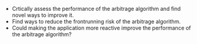 - Crtically assess the performance of the arbitrage algorithm and find novel ways to improve it.
- Find ways to reduce the frontrunning risk of the arbitrage algorithm.
- Could making the application more reactive improve the performance of the arbitrage algorithm?